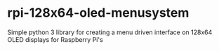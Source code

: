 # rpi-128x64-oled-menusystem
Simple python 3 library for creating a menu driven interface on 128x64 OLED displays for Raspberry Pi's
